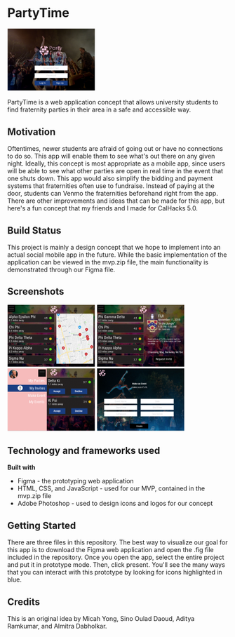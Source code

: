 # PartyTime #

<img src = "demo/Login.PNG" width = "200">

PartyTime is a web application concept that allows university students to find fraternity parties in their area in a safe and accessible way.  

## Motivation ##

Oftentimes, newer students are afraid of going out or have no connections to do so. This app will enable them 
to see what's out there on any given night. Ideally, this concept is most appropriate as a mobile app, since 
users will be able to see what other parties are open in real time in the event that one shuts down. This app would
also simplify the bidding and payment systems that fraternities often use to fundraise. Instead of paying at the door,
students can Venmo the fraternities beforehand right from the app. There are other improvements and ideas that can be made
for this app, but here's a fun concept that my friends and I made for CalHacks 5.0.

## Build Status ##

This project is mainly a design concept that we hope to implement into an actual social mobile app in the future. While the basic implementation of the application can be viewed in the mvp.zip file, the main functionality is demonstrated through our Figma file. 

## Screenshots ##

<img src = "demo/Home.PNG" width = "200">
<img src = "demo/Info1.PNG" width = "200">
<img src = "demo/My%20Invites.PNG" width = "200">
<img src = "demo/Event%20Form.PNG" width = "200">

## Technology and frameworks used ##

**Built with**
  * Figma - the prototyping web application
  * HTML, CSS, and JavaScript - used for our MVP, contained in the mvp.zip file
  * Adobe Photoshop - used to design icons and logos for our concept

## Getting Started ##

There are three files in this repository. The best way to visualize our goal for this app is to download the Figma
web application and open the .fig file included in the repository. Once you open the app, select the entire project and
put it in prototype mode. Then, click present. You'll see the many ways that you can interact with this prototype by looking 
for icons highlighted in blue. 

## Credits ##

This is an original idea by Micah Yong, Sino Oulad Daoud, Aditya Ramkumar, and Almitra Dabholkar.
